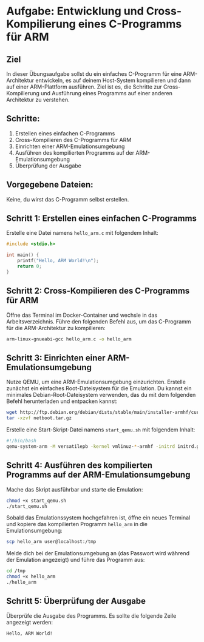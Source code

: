 # Aufgabe: Entwicklung und Cross-Kompilierung eines C-Programms für ARM

## Ziel
In dieser Übungsaufgabe sollst du ein einfaches C-Programm für eine ARM-Architektur entwickeln, es auf deinem Host-System kompilieren und dann auf einer ARM-Plattform ausführen. Ziel ist es, die Schritte zur Cross-Kompilierung und Ausführung eines Programms auf einer anderen Architektur zu verstehen.

## Schritte:
1. Erstellen eines einfachen C-Programms
2. Cross-Kompilieren des C-Programms für ARM
3. Einrichten einer ARM-Emulationsumgebung
4. Ausführen des kompilierten Programms auf der ARM-Emulationsumgebung
5. Überprüfung der Ausgabe

## Vorgegebene Dateien:
Keine, du wirst das C-Programm selbst erstellen. 

## Schritt 1: Erstellen eines einfachen C-Programms

Erstelle eine Datei namens `hello_arm.c` mit folgendem Inhalt:

```c
#include <stdio.h>

int main() {
    printf("Hello, ARM World!\n");
    return 0;
}
```

## Schritt 2: Cross-Kompilieren des C-Programms für ARM

Öffne das Terminal im Docker-Container und wechsle in das Arbeitsverzeichnis. Führe den folgenden Befehl aus, um das C-Programm für die ARM-Architektur zu kompilieren:

```bash
arm-linux-gnueabi-gcc hello_arm.c -o hello_arm
```

## Schritt 3: Einrichten einer ARM-Emulationsumgebung

Nutze QEMU, um eine ARM-Emulationsumgebung einzurichten. Erstelle zunächst ein einfaches Root-Dateisystem für die Emulation. Du kannst ein minimales Debian-Root-Dateisystem verwenden, das du mit dem folgenden Befehl herunterladen und entpacken kannst:

```bash
wget http://ftp.debian.org/debian/dists/stable/main/installer-armhf/current/images/netboot/netboot.tar.gz
tar -xzvf netboot.tar.gz
```

Erstelle eine Start-Skript-Datei namens `start_qemu.sh` mit folgendem Inhalt:

```bash
#!/bin/bash
qemu-system-arm -M versatilepb -kernel vmlinuz-*-armhf -initrd initrd.gz -append "root=/dev/ram0" -serial stdio -no-reboot
```

## Schritt 4: Ausführen des kompilierten Programms auf der ARM-Emulationsumgebung

Mache das Skript ausführbar und starte die Emulation:

```bash
chmod +x start_qemu.sh
./start_qemu.sh
```

Sobald das Emulationssystem hochgefahren ist, öffne ein neues Terminal und kopiere das kompilierten Programm `hello_arm` in die Emulationsumgebung:

```bash
scp hello_arm user@localhost:/tmp
```

Melde dich bei der Emulationsumgebung an (das Passwort wird während der Emulation angezeigt) und führe das Programm aus:

```bash
cd /tmp
chmod +x hello_arm
./hello_arm
```

## Schritt 5: Überprüfung der Ausgabe

Überprüfe die Ausgabe des Programms. Es sollte die folgende Zeile angezeigt werden:

```
Hello, ARM World!
```